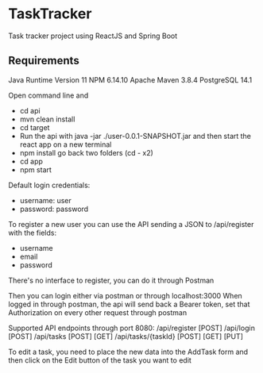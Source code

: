 # TaskTracker
Task tracker project using ReactJS and Spring Boot

## Requirements
Java Runtime Version 11
NPM 6.14.10
Apache Maven 3.8.4
PostgreSQL 14.1

Open command line and 
- cd api
- mvn clean install
- cd target
- Run the api with java -jar ./user-0.0.1-SNAPSHOT.jar
and then start the react app on a new terminal
- npm install
go back two folders (cd - x2)
- cd app
- npm start


Default login credentials:
- username: user
- password: password

To register a new user you can use the API sending a JSON to /api/register with the fields:
- username
- email
- password

There's no interface to register, you can do it through Postman

Then you can login either via postman or through localhost:3000
When logged in through postman, the api will send back a Bearer token, set that Authorization on every other request through postman

Supported API endpoints through port 8080:
/api/register [POST]
/api/login [POST]
/api/tasks [POST] [GET]
/api/tasks/{taskId} [POST] [GET] [PUT]

To edit a task, you need to place the new data into the AddTask form and then click on the Edit button of the task you want to edit
